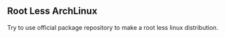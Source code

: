 Root Less ArchLinux
-------------------

Try to use official package repository to make a root less linux distribution.

